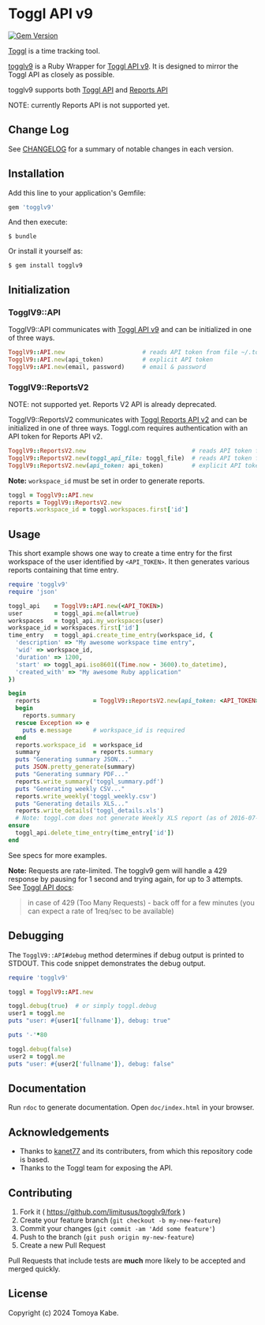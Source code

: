 # Toggl API v9

[![Gem Version](https://badge.fury.io/rb/togglv9-limitusus.svg)](https://badge.fury.io/rb/togglv9-limitusus)

[Toggl](http://www.toggl.com) is a time tracking tool.

[togglv9](/) is a Ruby Wrapper for [Toggl API v9](https://engineering.toggl.com/docs/). It is designed to mirror the Toggl API as closely as possible.

togglv9 supports both [Toggl API](https://github.com/toggl/toggl_api_docs/blob/master/toggl_api.md) and [Reports API](https://github.com/toggl/toggl_api_docs/blob/master/reports.md)

NOTE: currently Reports API is not supported yet.

## Change Log

See [CHANGELOG](CHANGELOG.md) for a summary of notable changes in each version.

## Installation

Add this line to your application's Gemfile:

```ruby
gem 'togglv9'
```

And then execute:

    $ bundle

Or install it yourself as:

    $ gem install togglv9

## Initialization

### TogglV9::API

TogglV9::API communicates with [Toggl API v9](https://engineering.toggl.com/docs/) and can be initialized in one of three ways.

```ruby
TogglV9::API.new                      # reads API token from file ~/.toggl
TogglV9::API.new(api_token)           # explicit API token
TogglV9::API.new(email, password)     # email & password
```

### TogglV9::ReportsV2

NOTE: not supported yet. Reports V2 API is already deprecated.

TogglV9::ReportsV2 communicates with [Toggl Reports API v2](https://github.com/toggl/toggl_api_docs/blob/master/reports.md) and can be initialized in one of three ways. Toggl.com requires authentication with an API token for Reports API v2.

```ruby
TogglV9::ReportsV2.new                              # reads API token from file ~/.toggl
TogglV9::ReportsV2.new(toggl_api_file: toggl_file)  # reads API token from toggl_file
TogglV9::ReportsV2.new(api_token: api_token)        # explicit API token
```

**Note:** `workspace_id` must be set in order to generate reports.

```ruby
toggl = TogglV9::API.new
reports = TogglV9::ReportsV2.new
reports.workspace_id = toggl.workspaces.first['id']
```

## Usage

This short example shows one way to create a time entry for the first workspace of the user identified by `<API_TOKEN>`. It then generates various reports containing that time entry.

```ruby
require 'togglv9'
require 'json'

toggl_api    = TogglV9::API.new(<API_TOKEN>)
user         = toggl_api.me(all=true)
workspaces   = toggl_api.my_workspaces(user)
workspace_id = workspaces.first['id']
time_entry   = toggl_api.create_time_entry(workspace_id, {
  'description' => "My awesome workspace time entry",
  'wid' => workspace_id,
  'duration' => 1200,
  'start' => toggl_api.iso8601((Time.now - 3600).to_datetime),
  'created_with' => "My awesome Ruby application"
})

begin
  reports               = TogglV9::ReportsV2.new(api_token: <API_TOKEN>)
  begin
    reports.summary
  rescue Exception => e
    puts e.message      # workspace_id is required
  end
  reports.workspace_id  = workspace_id
  summary               = reports.summary
  puts "Generating summary JSON..."
  puts JSON.pretty_generate(summary)
  puts "Generating summary PDF..."
  reports.write_summary('toggl_summary.pdf')
  puts "Generating weekly CSV..."
  reports.write_weekly('toggl_weekly.csv')
  puts "Generating details XLS..."
  reports.write_details('toggl_details.xls')
  # Note: toggl.com does not generate Weekly XLS report (as of 2016-07-24)
ensure
  toggl_api.delete_time_entry(time_entry['id'])
end
```

See specs for more examples.

**Note:** Requests are rate-limited. The togglv9 gem will handle a 429 response by pausing for 1 second and trying again, for up to 3 attempts. See [Toggl API docs](https://engineering.toggl.com/docs/#generic-responses):

> in case of 429 (Too Many Requests) - back off for a few minutes (you can expect a rate of 1req/sec to be available)

## Debugging

The `TogglV9::API#debug` method determines if debug output is printed to STDOUT. This code snippet demonstrates the debug output.

```ruby
require 'togglv9'

toggl = TogglV9::API.new

toggl.debug(true)  # or simply toggl.debug
user1 = toggl.me
puts "user: #{user1['fullname']}, debug: true"

puts '-'*80

toggl.debug(false)
user2 = toggl.me
puts "user: #{user2['fullname']}, debug: false"
```

## Documentation

Run `rdoc` to generate documentation. Open `doc/index.html` in your browser.

## Acknowledgements

- Thanks to [kanet77](https://github.com/kanet77) and its contributers, from which this repository code is based.
- Thanks to the Toggl team for exposing the API.

## Contributing

1. Fork it ( https://github.com/limitusus/togglv9/fork )
2. Create your feature branch (`git checkout -b my-new-feature`)
3. Commit your changes (`git commit -am 'Add some feature'`)
4. Push to the branch (`git push origin my-new-feature`)
5. Create a new Pull Request

Pull Requests that include tests are **much** more likely to be accepted and merged quickly.

## License

Copyright (c) 2024 Tomoya Kabe.
